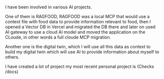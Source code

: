 I have been involved in various AI projects.

One of them is RAGFOOD, RAGFOOD was a local MCP that would use a context file with food data to provide information relevant to food, then I opened a Vector DB in Vercel and migrated the DB there and later on used AI gateway to use a cloud AI model and moved the application on the CLoude, in other words a full cloude MCP migration.

Another one is the digital twin, which I will use all this data as context to build my digital twin which will use AI to provide information about myself to others.


I have created a lot of project my most recent personal project is (Checks /docs)